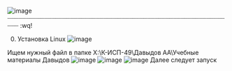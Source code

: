 ![image](https://github.com/user-attachments/assets/8414ae49-9fb6-46d8-acd4-4c97b4de90c3)
┈┈┈┈┈┈┈┈┈┈┈┈┈┈┈┈┈┈┈┈┈┈┈┈┈┈┈┈┈┈┈┈┈┈┈┈┈┈┈┈┈┈┈┈┈┈┈┈┈┈┈┈┈┈┈┈┈┈┈┈┈┈
:wq!

0. Установка Linux 
![image](https://github.com/user-attachments/assets/5af6df2f-f3a1-4c25-bff6-9421c93a47f4)

Ищем нужный файл в папке X:\К-ИСП-49\Давыдов АА\Учебные материалы Давыдов
![image](https://github.com/user-attachments/assets/793ca6b2-4ec0-49c7-adbd-9215d0485d7d)
![image](https://github.com/user-attachments/assets/0154bb5f-40b3-4f09-935c-7ffdf07032b9)
![image](https://github.com/user-attachments/assets/7190a599-9e2a-462e-8c52-2fbf52c87d76)
Далее следует запуск

